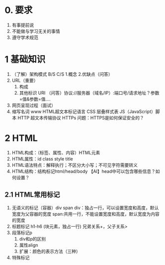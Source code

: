 # 0. 要求
1. 有事提前说
2. 不能做与学习无关的事情
3. 遵守学术规范

# 1 基础知识
1. （了解）架构模式
	B/S C/S 1.概念 2.优缺点（问答）
2. URL（重要）
	1. 构成
	2. 其他标识 URI
		（问答）协议://服务器（域名/IP）:端口号/请求地址？参数=值&参数=值....
3. 网页呈现过程（面试）
4. 缩写名词
	www
	HTML超文本标记语言
	CSS 层叠样式表
	JS（JavaScript）脚本
	HTTP 超文本传输协议
	HTTPs 问题：HTTPS是如何保证安全的？
	
# 2 HTML
1. HTML构成：（标签、属性、内容）HTML元素
2. HTML属性：id  class  style  title
3. HTML语法特点：解释执行；不区分大小写；不可见字符需要转义
4. HTML结构：结构标记html/head/body  【AI】head中可以包含哪些信息？如何设置？

## 2.1 HTML常用标记
1. 无语义的标记（容器）div  span
	div：独占一行，可以设置宽度和高度，默认宽度为父容器的宽度
	span:共用一行，不能设置宽度和高度，默认宽度为内容的宽度
2. 标题标记 h1-h6 (块元素，独占一行)  兄弟关系+，父子关系>
3. 段落标记p
	1. div和p的区别
	2. 属性align
	3. 扩展：颜色的表示方法（三种）
4. 特殊标记